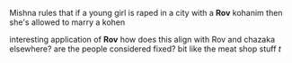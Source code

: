 Mishna rules that if a young girl is raped in a city with a **Rov** kohanim then she's allowed to marry a kohen 

interesting application of **Rov**
how does this align with Rov and chazaka elsewhere? 
are the people considered fixed? bit like the meat shop stuff *t*